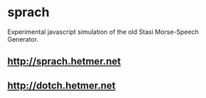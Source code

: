 sprach
======

Experimental javascript simulation of the old Stasi Morse-Speech Generator.

http://sprach.hetmer.net
---

http://dotch.hetmer.net
---
